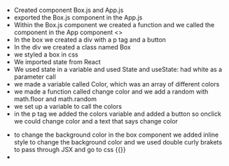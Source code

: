 - Created component Box.js and App.js
- exported the Box.js component in the App.js
- Within the Box.js component we created a function and we called the component in the App component <>
- In the box we created a div with a p tag and a button 
- In the div we created a class named Box 
- we styled a box in css
- We imported state from React
- We used state in a variable and used State and useState: had white as a parameter call
- we made a variable called Color, which was an array of different colors
- we made a function called change color and we add a random with math.floor and math.random
- we set up a variable to call the colors 
- in the p tag we added the colors variable and added a button so onclick we could change color and a text that says change color

<!-- CHALLENGES: As a user, I can see a square box on the screen with a black border and a white background.
As a user, I can see the default color name "white" inside the box.
As a user, every time I click on the box the name of a different color appears.
Possible color names: red, orange, yellow, green, blue, purple, pink
As a user, every time I click the box instead of the color name, I see the background color in the box change to represent the color.
As a user, I can see many boxes on the page all acting independently of one another. -->

- to change the background color in the box component we added inline style to change the background color and we used double curly brakets to pass through JSX and go to css {{}}
- 